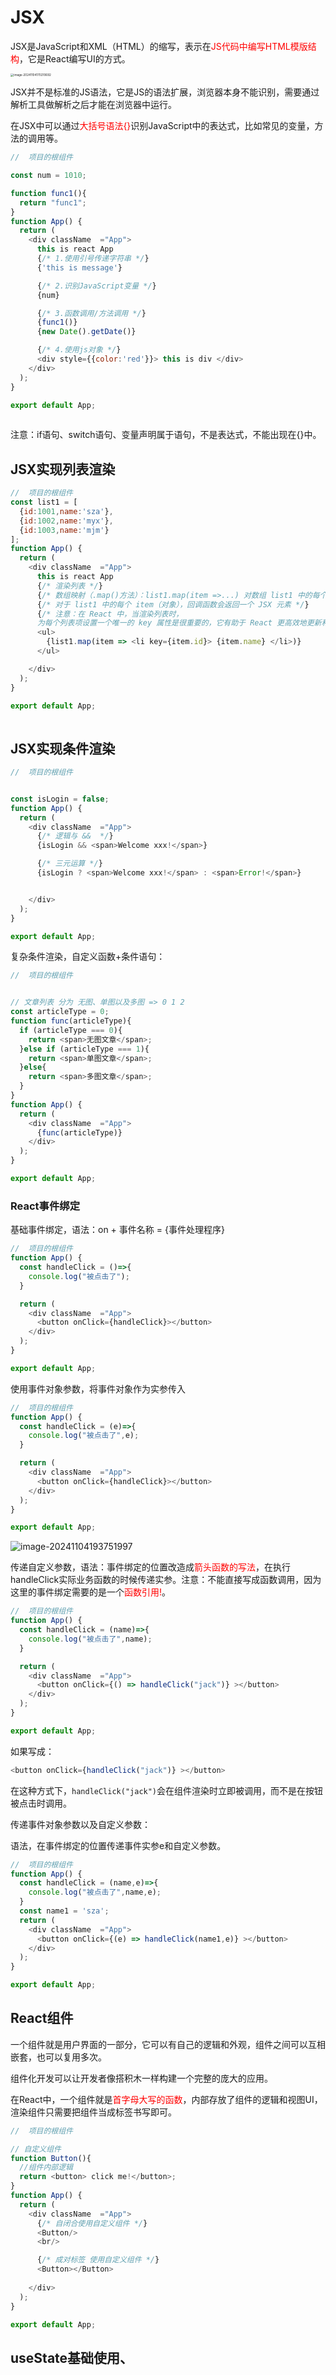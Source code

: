 # JSX

JSX是JavaScript和XML（HTML）的缩写，表示在<font color=red>JS代码中编写HTML模版结构</font>，它是React编写UI的方式。

<img src="./react%E5%85%A5%E9%97%A8.assets/image-20241104170210692.png" alt="image-20241104170210692" style="zoom: 33%;" />

JSX并不是标准的JS语法，它是JS的语法扩展，浏览器本身不能识别，需要通过解析工具做解析之后才能在浏览器中运行。

在JSX中可以通过<font color=red>大括号语法{}</font>识别JavaScript中的表达式，比如常见的变量，方法的调用等。

```javascript
//  项目的根组件

const num = 1010;

function func1(){
  return "func1";
}
function App() {
  return (
    <div className  ="App">
      this is react App
      {/* 1.使用引号传递字符串 */}
      {'this is message'}

      {/* 2.识别JavaScript变量 */}
      {num}

      {/* 3.函数调用/方法调用 */}
      {func1()}
      {new Date().getDate()}

      {/* 4.使用js对象 */}
      <div style={{color:'red'}}> this is div </div>
    </div>
  );
}

export default App;
 
```

注意：if语句、switch语句、变量声明属于语句，不是表达式，不能出现在{}中。

## JSX实现列表渲染

```javascript
//  项目的根组件
const list1 = [
  {id:1001,name:'sza'},
  {id:1002,name:'myx'},
  {id:1003,name:'mjm'}
];
function App() {
  return (
    <div className  ="App">
      this is react App
      {/* 渲染列表 */}
      {/* 数组映射（.map()方法）：list1.map(item =>...) 对数组 list1 中的每个元素执行一个回调函数 */}
      {/* 对于 list1 中的每个 item（对象），回调函数会返回一个 JSX 元素 */}
      {/* 注意：在 React 中，当渲染列表时，
      为每个列表项设置一个唯一的 key 属性是很重要的，它有助于 React 更高效地更新和渲染列表。 */}
      <ul>
        {list1.map(item => <li key={item.id}> {item.name} </li>)}
      </ul>

    </div>
  );
}

export default App;
 
```

## JSX实现条件渲染

```javascript
//  项目的根组件


const isLogin = false;
function App() {
  return (
    <div className  ="App">
      {/* 逻辑与 &&  */}
      {isLogin && <span>Welcome xxx!</span>}

      {/* 三元运算 */}
      {isLogin ? <span>Welcome xxx!</span> : <span>Error!</span>}


    </div>
  );
}

export default App;
```

复杂条件渲染，自定义函数+条件语句：

```javascript
//  项目的根组件


// 文章列表 分为 无图、单图以及多图 => 0 1 2
const articleType = 0; 
function func(articleType){
  if (articleType === 0){
    return <span>无图文章</span>;
  }else if (articleType === 1){
    return <span>单图文章</span>;
  }else{
    return <span>多图文章</span>;
  }
}
function App() {
  return (
    <div className  ="App">
      {func(articleType)}
    </div>
  );
}

export default App;
```

### React事件绑定

基础事件绑定，语法：on + 事件名称 = {事件处理程序}

```javascript
//  项目的根组件
function App() {
  const handleClick = ()=>{
    console.log("被点击了");
  }

  return (
    <div className  ="App">
      <button onClick={handleClick}></button>
    </div>
  );
}

export default App;
```

使用事件对象参数，将事件对象作为实参传入

```javascript
//  项目的根组件
function App() {
  const handleClick = (e)=>{
    console.log("被点击了",e);
  }

  return (
    <div className  ="App">
      <button onClick={handleClick}></button>
    </div>
  );
}

export default App;
```

![image-20241104193751997](./react%E5%85%A5%E9%97%A8.assets/image-20241104193751997-0720461.png)

传递自定义参数，语法：事件绑定的位置改造成<font color=red>箭头函数的写法</font>，在执行handleClick实际业务函数的时候传递实参。注意：不能直接写成函数调用，因为这里的事件绑定需要的是一个<font color=red>函数引用!</font>。

```javascript
//  项目的根组件
function App() {
  const handleClick = (name)=>{
    console.log("被点击了",name);
  }

  return (
    <div className  ="App">
      <button onClick={() => handleClick("jack")} ></button>
    </div>
  );
}

export default App;
```

如果写成：

```javascript
<button onClick={handleClick("jack")} ></button>
```

在这种方式下，`handleClick("jack")`会在组件渲染时立即被调用，而不是在按钮被点击时调用。

传递事件对象参数以及自定义参数：

语法，在事件绑定的位置传递事件实参e和自定义参数。

```javascript
//  项目的根组件
function App() {
  const handleClick = (name,e)=>{
    console.log("被点击了",name,e);
  }
  const name1 = 'sza';
  return (
    <div className  ="App">
      <button onClick={(e) => handleClick(name1,e)} ></button>
    </div>
  );
}

export default App;
```

## React组件

一个组件就是用户界面的一部分，它可以有自己的逻辑和外观，组件之间可以互相嵌套，也可以复用多次。

组件化开发可以让开发者像搭积木一样构建一个完整的庞大的应用。

在React中，一个组件就是<font color=red>首字母大写的函数</font>，内部存放了组件的逻辑和视图UI，渲染组件只需要把组件当成标签书写即可。

```javascript
//  项目的根组件

// 自定义组件
function Button(){
  //组件内部逻辑
  return <button> click me!</button>;
}
function App() {
  return (
    <div className  ="App">
      {/* 自闭合使用自定义组件 */}
      <Button/>
      <br/>

      {/* 成对标签 使用自定义组件 */}
      <Button></Button>
      
    </div>
  );
}

export default App;
```

## useState基础使用、

